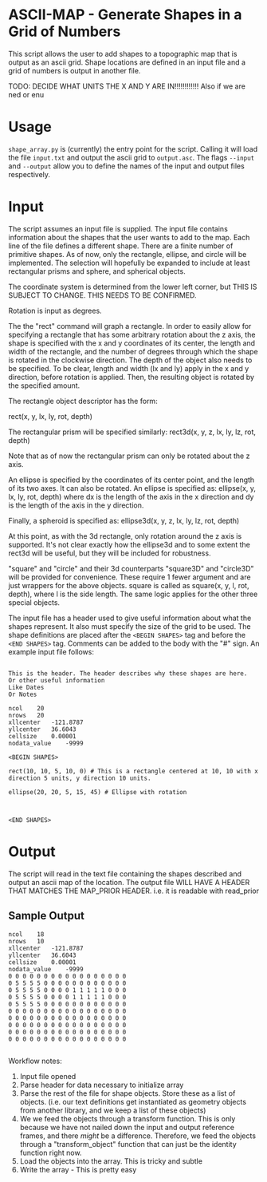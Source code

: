 ASCII-MAP - Generate Shapes in a Grid of Numbers
================================================
This script allows the user to add shapes to a topographic map that is output as an ascii grid. Shape locations are defined in an input file and a grid of numbers is output in another file.

TODO: DECIDE WHAT UNITS THE X AND Y ARE IN!!!!!!!!!!!! Also if we are ned or enu

Usage
=====
`shape_array.py` is (currently) the entry point for the script. Calling it will load the file `input.txt` and output the ascii grid to `output.asc`. The flags `--input` and `--output` allow you to define the names of the input and output files respectively.


Input
=====
The script assumes an input file is supplied. The input file contains information about the shapes that the user wants to add to the map. Each line of the file defines a different shape. There are a finite number of primitive shapes. As of now, only the rectangle, ellipse, and circle will be implemented. The selection will hopefully be expanded to include at least rectangular prisms and sphere, and spherical objects.

The coordinate system is determined from the lower left corner, but THIS IS SUBJECT TO CHANGE. THIS NEEDS TO BE CONFIRMED.

Rotation is input as degrees.

The the "rect" command will graph a rectangle. In order to easily allow for specifying a rectangle that has some arbitrary rotation about the z axis, the shape is specified with the x and y coordinates of its center, the length and width of the rectangle, and the number of degrees through which the shape is rotated in the clockwise direction. The depth of the object also needs to be specified. To be clear, length and width (lx and ly) apply in the x and y direction, before rotation is applied. Then, the resulting object is rotated by the specified amount.

The rectangle object descriptor has the form:

rect(x, y, lx, ly, rot, depth)

The rectangular prism will be specified similarly:
rect3d(x, y, z, lx, ly, lz, rot, depth)

Note that as of now the rectangular prism can only be rotated about the z axis.

An ellipse is specified by the coordinates of its center point, and the length of its two axes. It can also be rotated. An ellipse is specified as:
ellipse(x, y, lx, ly, rot, depth) where dx is the length of the axis in the x direction and dy is the length of the axis in the y direction. 

Finally, a spheroid is specified as:
ellipse3d(x, y, z, lx, ly, lz, rot, depth)

At this point, as with the 3d rectangle, only rotation around the z axis is supported. It's not clear exactly how the ellipse3d and to some extent the rect3d will be useful, but they will be included for robustness.


"square" and "circle" and their 3d counterparts "square3D" and "circle3D" will be provided for convenience. These require 1 fewer argument and are just wrappers for the above objects. square is called as square(x, y, l, rot, depth), where l is the side length. The same logic applies for the other three special objects.


The input file has a header used to give useful information about what the shapes represent. It also must specify the size of the grid to be used. The shape definitions are placed after the `<BEGIN SHAPES>` tag and before the `<END SHAPES>` tag. Comments can be added to the body with the "#" sign. An example input file follows:

```

This is the header. The header describes why these shapes are here.
Or other useful information
Like Dates
Or Notes

ncol	20
nrows	20
xllcenter	-121.8787
yllcenter	36.6043
cellsize	0.00001
nodata_value	-9999

<BEGIN SHAPES>

rect(10, 10, 5, 10, 0) # This is a rectangle centered at 10, 10 with x direction 5 units, y direction 10 units.

ellipse(20, 20, 5, 15, 45) # Ellipse with rotation 



<END SHAPES>

```



Output
======

The script will read in the text file containing the shapes described and output an ascii map of the location. The output file WILL HAVE A HEADER THAT MATCHES THE MAP_PRIOR HEADER. i.e. it is readable with read_prior


Sample Output
-------------
```
ncol	18
nrows	10 
xllcenter	-121.8787 
yllcenter	36.6043
cellsize	0.00001
nodata_value	-9999
0 0 0 0 0 0 0 0 0 0 0 0 0 0 0 0 0
0 5 5 5 5 0 0 0 0 0 0 0 0 0 0 0 0
0 5 5 5 5 0 0 0 0 1 1 1 1 1 0 0 0
0 5 5 5 5 0 0 0 0 1 1 1 1 1 0 0 0
0 5 5 5 5 0 0 0 0 0 0 0 0 0 0 0 0
0 0 0 0 0 0 0 0 0 0 0 0 0 0 0 0 0
0 0 0 0 0 0 0 0 0 0 0 0 0 0 0 0 0
0 0 0 0 0 0 0 0 0 0 0 0 0 0 0 0 0
0 0 0 0 0 0 0 0 0 0 0 0 0 0 0 0 0
0 0 0 0 0 0 0 0 0 0 0 0 0 0 0 0 0


```



Workflow notes:

1. Input file opened
2. Parse header for data necessary to initialize array
3. Parse the rest of the file for shape objects. Store these as a list of objects. (i.e. our text definitions get instantiated as geometry objects from another library, and we keep a list of these objects)
4. We we feed the objects through a transform function. This is only because we have not nailed down the input and output reference frames, and there *might* be a difference. Therefore, we feed the objects through a "transform_object" function that can just be the identity function right now.
5. Load the objects into the array. This is tricky and subtle
6. Write the array - This is pretty easy

